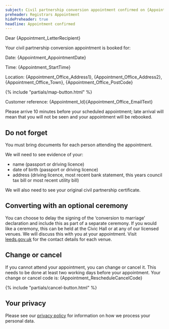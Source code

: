```yaml
---
subject: Civil partnership conversion appointment confirmed on {Appointment_AppointmentDate} at {Appointment_StartTime}
preheader: Registrars Appointment 
hidePreheader: true
headline: Appointment confirmed
---
```


Dear {Appointment_LetterRecipient}

Your civil partnership conversion appointment is booked for:  

Date: {Appointment_AppointmentDate}

Time: {Appointment_StartTime}

Location: {Appointment_Office_Address1}, {Appointment_Office_Address2}, {Appointment_Office_Town}, {Appointment_Office_PostCode}

{% include "partials/map-button.html" %}

Customer reference: {Appointment_Id}{Appointment_Office_EmailText}

Please arrive 10 minutes before your scheduled appointment; late arrival will mean that you will not be seen and your appointment will be rebooked.

## Do not forget
You must bring documents for each person attending the appointment.

We will need to see evidence of your:
- name (passport or driving licence)
- date of birth (passport or driving licence)
- address (driving licence, most recent bank statement, this years council tax bill or most recent utility bill)

We will also need to see your original civil partnership certificate.

## Converting with an optional ceremony
You can choose to delay the signing of the ‘conversion to marriage’ declaration and include this as part of a separate ceremony. If you would like a ceremony, this can be held at the Civic Hall or at any of our licensed venues. We will discuss this with you at your appointment. Visit [leeds.gov.uk](www.leeds.gov.uk/births-deaths-and-marriages/ceremonies/ceremonies-at-licensed-venues) for the contact details for each venue.
 
## Change or cancel
If you cannot attend your appointment, you can change or cancel it. This needs to be done at least two working days before your appointment. Your change or cancel code is: {Appointment_RescheduleCancelCode}

{% include "partials/cancel-button.html" %}


## Your privacy
Please see our [privacy policy](https://www.leeds.gov.uk/registrarsprivacy) for information on how we process your personal data.
